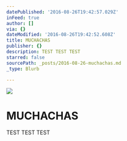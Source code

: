 ```yaml
---
datePublished: '2016-08-26T19:42:57.029Z'
inFeed: true
author: []
via: {}
dateModified: '2016-08-26T19:42:52.608Z'
title: MUCHACHAS
publisher: {}
description: TEST TEST TEST
starred: false
sourcePath: _posts/2016-08-26-muchachas.md
_type: Blurb

---
```

![](https://the-grid-user-content.s3-us-west-2.amazonaws.com/6563490e-958c-4738-9787-17d650fd20ef.jpg)

# MUCHACHAS

TEST TEST TEST